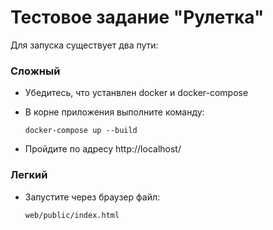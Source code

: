 # Тестовое задание "Рулетка"

Для запуска существует два пути:

### Сложный

- Убедитесь, что устанвлен docker и docker-compose

- В корне приложения выполните команду:

  ```docker-compose up --build```

- Пройдите по адресу http://localhost/

### Легкий

- Запустите через браузер файл:

  ```web/public/index.html```

